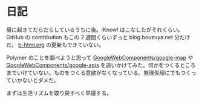 # 日記

昼に起きてだらだらしているうちに夜。iKnow! はこなしたがそれくらい。 GitHub の contribution もこの 2 週間くらいずっと blog.bouzuya.net 分だけだ。 [b-html.org](http://b-html.org) の更新もできていない。

Polymer のことを調べようと思って [GoogleWebComponents/google-map][] や  [GoogleWebComponents/google-apis][] を追いかけてみた。何かをつくるところまでいけていない。ものをつくる意欲がなくなっている。無理矢理にでもつくっていかないとダメだ。

まずは生活リズムを取り戻すべく早寝する。

[GoogleWebComponents/google-apis]: https://github.com/GoogleWebComponents/google-apis
[GoogleWebComponents/google-map]: https://github.com/GoogleWebComponents/google-map
